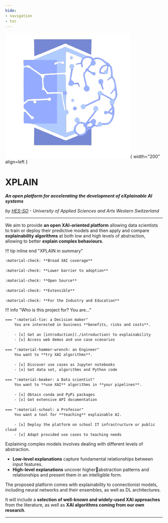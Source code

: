 ```yaml
---
hide:
- navigation
- toc
---
```


![Logo](assets/logo.png){ width="200" align=left }

# XPLAIN

***An open platform for accelerating the development of eXplainable AI systems***

*by [HES-SO](./team) - University of Applied Sciences and Arts Western Switzerland*

***

We aim to provide **an open XAI-oriented platform** allowing data scientists to train or
deploy their predictive models and then apply and compare **explainability algorithms** at both low and
high levels of abstraction, allowing to better **explain complex behaviours**.


!!! tip inline end "XPLAIN in summary"

    :material-check: **Broad XAI coverage**

    :material-check: **Lower barrier to adoption**

    :material-check: **Open Source**

    :material-check: **Extensible**

    :material-check: **For the Industry and Education**

!!! info "Who is this project for? You are..."

    === ":material-tie: a Decision maker"
        You are interested in business **benefits, risks and costs**.

        - [x] Get an [introduction](./introduction) to explainability
        - [x] Access web demos and use case scenarios

    === ":material-hammer-wrench: an Engineer"
        You want to **try XAI algorithms**.

        - [x] Discover use cases as Jupyter notebooks
        - [x] Get data set, algorithms and Python code

    === ":material-beaker: a Data scientist"
        You want to **use XAI** algorithms in **your pipelines**.

        - [x] Obtain conda and PyPi packages
        - [x] Get extensive API documentation

    === ":material-school: a Professor"
        You want a tool for **teaching** explainable AI.

        - [x] Deploy the platform on school IT infrastructure or public cloud
        - [x] Adapt provided use cases to teaching needs


Explaining complex models involves dealing with different levels of abstraction.

* **Low-level explanations** capture fundamental relationships between input features.
* **High-level explanations** uncover higherabstraction patterns and relationships and present them
in an intelligible form.

The proposed platform comes with explainability to connectionist models, including neural
networks and their ensembles, as well as DL architectures.

It will include a **selection of well-known and widely-used XAI approaches** from the literature,
as well as **XAI algorithms coming from our own research**.

***

